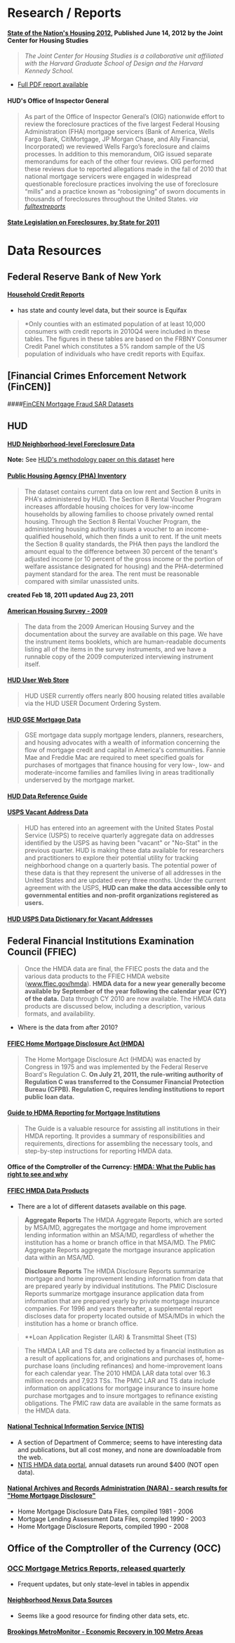 # Research / Reports

#### [State of the Nation's Housing 2012](http://www.jchs.harvard.edu/research/publications/state-nation%E2%80%99s-housing-2012), Published June 14, 2012 by the Joint Center for Housing Studies
> *The Joint Center for Housing Studies is a collaborative unit affiliated with the Harvard Graduate School of Design and the Harvard Kennedy School.*
- [Full PDF report available](https://github.com/hrwgc/homes/blob/gh-pages/read/state-of-nations-housing-2012.pdf)

#### HUD's Office of Inspector General [](http://www.hudoig.gov/reports/featured_reports.php)
 > As part of the Office of Inspector General’s (OIG) nationwide effort to review the foreclosure practices of the five largest Federal Housing Administration (FHA) mortgage servicers (Bank of America, Wells Fargo Bank, CitiMortgage, JP Morgan Chase, and Ally Financial, Incorporated) we reviewed Wells Fargo’s foreclosure and claims processes. In addition to this memorandum, OIG issued separate memorandums for each of the other four reviews. OIG performed these reviews due to reported allegations made in the fall of 2010 that national mortgage servicers were engaged in widespread questionable foreclosure practices involving the use of foreclosure “mills” and a practice known as “robosigning” of sworn documents in thousands of foreclosures throughout the United States.
   *via [fulltextreports](http://fulltextreports.com/2012/03/14/new-hud-oigs-reviews-of-foreclosure-practices-at-five-of-the-nations-largest-fha-servicers/)*

#### [State Legislation on Foreclosures, by State for 2011](http://www.ncsl.org/issues-research/banking/foreclosures-2011-legislation.aspx)

# Data Resources

## Federal Reserve Bank of New York

#### [Household Credit Reports](http://www.newyorkfed.org/creditconditions/index.html)
 - has state and county level data, but their source is Equifax
 > *Only counties with an estimated population of at least 10,000 consumers with credit reports in 2010Q4 were included in these tables. The figures in these tables are based on the FRBNY Consumer Credit Panel which constitutes a 5% random sample of the US population of individuals who have credit reports with Equifax.

## [Financial Crimes Enforcement Network (FinCEN)]

####[FinCEN Mortgage Fraud SAR Datasets](http://www.fincen.gov/mlf_sar_data/)

## HUD 

#### [HUD Neighborhood-level Foreclosure Data](http://www.huduser.org/portal/datasets/nsp_foreclosure_data.html)

**Note:** See [HUD's methodology paper on this dataset](https://github.com/hrwgc/homes/blob/gh-pages/read/hud-nsp-methodology-paper.pdf) here

#### [Public Housing Agency (PHA) Inventory](https://explore.data.gov/Construction-and-Housing/Public-Housing-Agency-PHA-Inventory/3n2v-xk7d)
 > The dataset contains current data on low rent and Section 8 units in PHA's administered by HUD. The Section 8 Rental Voucher Program increases affordable housing choices for very low-income households by allowing families to choose privately owned rental housing. Through the Section 8 Rental Voucher Program, the administering housing authority issues a voucher to an income-qualified household, which then finds a unit to rent. If the unit meets the Section 8 quality standards, the PHA then pays the landlord the amount equal to the difference between 30 percent of the tenant's adjusted income (or 10 percent of the gross income or the portion of welfare assistance designated for housing) and the PHA-determined payment standard for the area. The rent must be reasonable compared with similar unassisted units.

**created Feb 18, 2011**
**updated Aug 23, 2011**

#### [American Housing Survey - 2009](http://www.huduser.org/portal/datasets/ahs/ahsdata09.html)

 > The data from the 2009 American Housing Survey and the documentation about the survey are available on this page. We have the instrument items booklets, which are human-readable documents listing all of the items in the survey instruments, and we have a runnable copy of the 2009 computerized interviewing instrument itself.

#### [HUD User Web Store](http://webstore.huduser.org/catalog/index.php)

 > HUD USER currently offers nearly 800 housing related titles available via the HUD USER Document Ordering System.

#### [HUD GSE Mortgage Data](http://www.huduser.org/portal/datasets/gse/gse2007.html)

 > GSE mortgage data supply mortgage lenders, planners, researchers, and housing advocates with a wealth of information concerning the flow of mortgage credit and capital in America's communities. Fannie Mae and Freddie Mac are required to meet specified goals for purchases of mortgages that finance housing for very low-, low- and moderate-income families and families living in areas traditionally underserved by the mortgage market.

#### [HUD Data Reference Guide](http://www.huduser.org/portal/datasets/otherHUDdata.html)

#### [USPS Vacant Address Data](http://www.huduser.org/portal/datasets/usps.html)

 > HUD has entered into an agreement with the United States Postal Service (USPS) to receive quarterly aggregate data on addresses identified by the USPS as having been "vacant" or "No-Stat" in the previous quarter. HUD is making these data available for researchers and practitioners to explore their potential utility for tracking neighborhood change on a quarterly basis. The potential power of these data is that they represent the universe of all addresses in the United States and are updated every three months. Under the current agreement with the USPS, **HUD can make the data accessible only to governmental entities and non-profit organizations registered as users.**

#### [HUD USPS Data Dictionary for Vacant Addresses](http://www.huduser.org/portal/datasets/usps/USPS_Data_Dictionary_07212008.pdf)


## Federal Financial Institutions Examination Council (FFIEC)

 > Once the HMDA data are final, the FFIEC posts the data and the various data products to the FFIEC HMDA website (www.ffiec.gov/hmda). **HMDA data for a new year generally become available by September of the year following the calendar year (CY) of the data.** Data through CY 2010 are now available. The HMDA data products are discussed below, including a description, various formats, and availability.

 - Where is the data from after 2010?

#### [FFIEC Home Mortgage Disclosure Act (HMDA)](http://www.ffiec.gov/hmda/)

 > The Home Mortgage Disclosure Act (HMDA) was enacted by Congress in 1975 and was implemented by the Federal Reserve Board's Regulation C. **On July 21, 2011, the rule-writing authority of Regulation C was transferred to the Consumer Financial Protection Bureau (CFPB). Regulation C, requires lending institutions to report public loan data.**

#### [Guide to HDMA Reporting for Mortgage Institutions](http://www.ffiec.gov/hmda/guide.htm)
 > The Guide is a valuable resource for assisting all institutions in their HMDA reporting. It provides a summary of responsibilities and requirements, directions for assembling the necessary tools, and step-by-step instructions for reporting HMDA data.

#### Office of the Comptroller of the Currency: [HMDA: What the Public has right to see and why](http://www.occ.gov/static/community-affairs/community-developments-newsletter/summer05/cd/hmdadisclosure.htm)

#### [FFIEC HMDA Data Products](http://www.ffiec.gov/hmda/hmdaproducts.htm)

 - There are a lot of different datasets available on this page.

 > **Aggregate Reports**
 > The HMDA Aggregate Reports, which are sorted by MSA/MD, aggregates the mortgage and home improvement lending information within an MSA/MD, regardless of whether the institution has a home or branch office in that MSA/MD.  The PMIC Aggregate Reports aggregate the mortgage insurance application data within an MSA/MD. 

 > **Disclosure Reports**
 > The HMDA Disclosure Reports summarize mortgage and home improvement lending information from data that are prepared yearly by individual institutions.  The PMIC Disclosure Reports summarize mortgage insurance application data from information that are prepared yearly by private mortgage insurance companies.  For 1996 and years thereafter, a supplemental report discloses data for property located outside of MSA/MDs in which the institution has a home or branch office.

 > **Loan Application Register (LAR) & Transmittal Sheet (TS) 

 > The HMDA LAR and TS data are collected by a financial institution as a result of applications for, and originations and purchases of, home-purchase loans (including refinances) and home-improvement loans for each calendar year. The 2010 HMDA LAR data total over 16.3 million records and 7,923 TSs.
The PMIC LAR and TS data include information on applications for mortgage insurance to insure home purchase mortgages and to insure mortgages to refinance existing obligations. The PMIC raw data are available in the same formats as the HMDA data.


#### [National Technical Information Service (NTIS)](http://www.ntis.gov/products/publications.aspx)
 - A section of Department of Commerce; seems to have interesting data and publications, but all cost money, and none are downloadable from the web. 
 - [NTIS HMDA data portal](http://www.ntis.gov/products/bank-hmda.aspx), annual datasets run around $400 (NOT open data).

#### [National Archives and Records Administration (NARA) - search results for "Home Mortgage Disclosure"](http://arcweb.archives.gov/arc/action/ShowArchivalDescriptions?%24searchId=4&%24showFullDescriptionTabs.selectedPaneId=&%24digiDetailPageModel.currentPage=0&%24resultsPartitionPageModel.targetModel=true&%24resultsSummaryPageModel.pageSize=10&%24partitionIndex=0&%24digiSummaryPageModel.targetModel=true&%24submitId=1&%24resultsDetailPageModel.search=true&%24digiDetailPageModel.resultPageModel=true&%24resultsDetailPageModel.currentPage=0&%24showArchivalDescriptionsTabs.selectedPaneId=&%24resultsDetailPageModel.pageSize=1&%24resultsSummaryPageModel.targetModel=true&%24sort=RELEVANCE_ASC&%24resultsPartitionPageModel.search=true&%24highlight=false)

- Home Mortgage Disclosure Data Files, compiled 1981 - 2006
- Mortgage Lending Assessment Data Files, compiled 1990 - 2003
- Home Mortgage Disclosure Reports, compiled 1990 - 2008

## Office of the Comptroller of the Currency (OCC)

### [OCC Mortgage Metrics Reports, released quarterly](http://www.occ.gov/publications/publications-by-type/other-publications-reports/index-mortgage-metrics.html)
 - Frequent updates, but only state-level in tables in appendix



#### [Neighborhood Nexus Data Sources](http://www.neighborhoodnexus.org/content/data-sources)
 - Seems like a good resource for finding other data sets, etc. 


#### [Brookings MetroMonitor - Economic Recovery in 100 Metro Areas ](http://www.brookings.edu/research/reports/2012/03/0622-metro-monitor)

